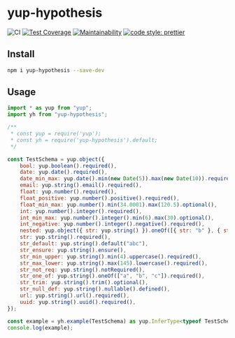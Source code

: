 # yup-hypothesis

![CI](https://github.com/hiigami/yup-hypothesis/actions/workflows/main.yml/badge.svg?branch=main)
[![Test Coverage](https://api.codeclimate.com/v1/badges/9290db12ea8831e07c89/test_coverage)](https://codeclimate.com/github/hiigami/yup-hypothesis/test_coverage)
[![Maintainability](https://api.codeclimate.com/v1/badges/9290db12ea8831e07c89/maintainability)](https://codeclimate.com/github/hiigami/yup-hypothesis/maintainability)
[![code style: prettier](https://img.shields.io/badge/code_style-prettier-ff69b4.svg?style=flat)](https://github.com/prettier/prettier)

## Install

```bash
npm i yup-hypothesis --save-dev
```

## Usage

```js
import * as yup from "yup";
import yh from "yup-hypothesis";

/**
 * const yup = require('yup');
 * const yh = require('yup-hypothesis').default;
 */

const TestSchema = yup.object({
    bool: yup.boolean().required(),
    date: yup.date().required(),
    date_min_max: yup.date().min(new Date(5)).max(new Date(10)).required(),
    email: yup.string().email().required(),
    float: yup.number().required(),
    float_positive: yup.number().positive().required(),
    float_min_max: yup.number().min(34.0001).max(120.5).optional(),
    int: yup.number().integer().required(),
    int_min_max: yup.number().integer().min(6).max(30).optional(),
    int_negative: yup.number().integer().negative().required(),
    nested: yup.object({ str: yup.string() }).oneOf([{ str: "b" }, { str: "c" }]),
    str: yup.string().required(),
    str_default: yup.string().default("abc"),
    str_ensure: yup.string().ensure(),
    str_min_upper: yup.string().min(4).uppercase().required(),
    str_max_lower: yup.string().max(145).lowercase().required(),
    str_not_req: yup.string().notRequired(),
    str_one_of: yup.string().oneOf(["a", "b", "c"]).required(),
    str_trim: yup.string().trim().optional(),
    str_null_def: yup.string().nullable().defined(),
    url: yup.string().url().required(),
    uuid: yup.string().uuid().required(),
});

const example = yh.example(TestSchema) as yup.InferType<typeof TestSchema>;
console.log(example);
```

